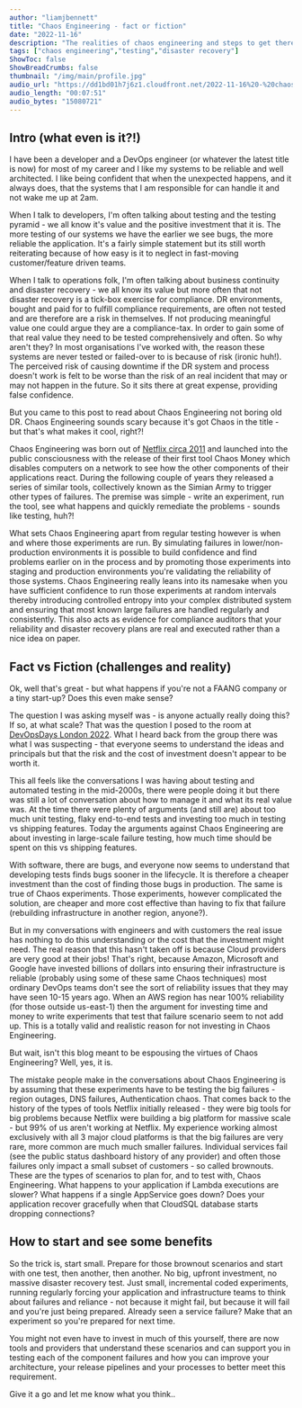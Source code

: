 ```yaml
---
author: "liamjbennett"
title: "Chaos Engineering - fact or fiction"
date: "2022-11-16"
description: "The realities of chaos engineering and steps to get there"
tags: ["chaos engineering","testing","disaster recovery"]
ShowToc: false
ShowBreadCrumbs: false
thumbnail: "/img/main/profile.jpg"
audio_url: "https://dd1bd01h7j6z1.cloudfront.net/2022-11-16%20-%20chaos%20engineering%20-%20Final.m4a"
audio_length: "00:07:51"
audio_bytes: "15080721"
---
```


## Intro (what even is it?!)
I have been a developer and a DevOps engineer (or whatever the latest title is now) for most of my career and I like my systems to be reliable and well architected. I like being confident that when the unexpected happens, and it always does, that the systems that I am responsible for can handle it and not wake me up at 2am. 

When I talk to developers, I'm often talking about testing and the testing pyramid - we all know it's value and the positive investment that it is. The more testing of our systems we have the earlier we see bugs, the more reliable the application. It's a fairly simple statement but its still worth reiterating because of how easy is it to neglect in fast-moving customer/feature driven teams.

When I talk to operations folk, I'm often talking about business continuity and disaster recovery - we all know its value but more often that not disaster recovery is a tick-box exercise for compliance. DR environments, bought and paid for to fulfill compliance requirements, are often not tested and are therefore are a risk in themselves. If not producing meaningful value one could argue they are a compliance-tax. In order to gain some of that real value they need to be tested comprehensively and often. So why aren't they? In most organisations I've worked with, the reason these systems are never tested or failed-over to is because of risk (ironic huh!). The perceived risk of causing downtime if the DR system and process doesn't work is felt to be worse than the risk of an real incident that may or may not happen in the future. So it sits there at great expense, providing false confidence.

But you came to this post to read about Chaos Engineering not boring old DR. Chaos Engineering sounds scary because it's got Chaos in the title - but that's what makes it cool, right?!

Chaos Engineering was born out of [Netflix circa 2011](https://netflixtechblog.com/the-netflix-simian-army-16e57fbab116) and launched into the public consciousness with the release of their first tool Chaos Money which disables computers on a network to see how the other components of their applications react. During the following couple of years they released a series of similar tools, collectively known as the Simian Army to trigger other types of failures. The premise was simple - write an experiment, run the tool, see what happens and quickly remediate the problems - sounds like testing, huh?! 

What sets Chaos Engineering apart from regular testing however is when and where those experiments are run. By simulating failures in lower/non-production environments it is possible to build confidence and find problems earlier on in the process and by promoting those experiments into staging and production environments you're validating the reliability of those systems. Chaos Engineering really leans into its namesake when you have sufficient confidence to run those experiments at random intervals thereby introducing controlled entropy into your complex distributed system and ensuring that most known large failures are handled regularly and consistently. This also acts as evidence for compliance auditors that your reliability and disaster recovery plans are real and executed rather than a nice idea on paper.

## Fact vs Fiction (challenges and reality)

Ok, well that's great - but what happens if you're not a FAANG company or a tiny start-up? Does this even make sense? 

The question I was asking myself was - is anyone actually really doing this? If so, at what scale? That was the question I posed to the room at [DevOpsDays London 2022](https://devopsdays.org/events/2022-london/welcome/). What I heard back from the group there was what I was suspecting - that everyone seems to understand the ideas and principals but that the risk and the cost of investment doesn't appear to be worth it.

This all feels like the conversations I was having about testing and automated testing in the mid-2000s, there were people doing it but there was still a lot of conversation about how to manage it and what its real value was. At the time there were plenty of arguments (and still are) about too much unit testing, flaky end-to-end tests and investing too much in testing vs shipping features. Today the arguments against Chaos Engineering are about investing in large-scale failure testing, how much time should be spent on this vs shipping features.

With software, there are bugs, and everyone now seems to understand that developing tests finds bugs sooner in the lifecycle. It is therefore a cheaper investment than the cost of finding those bugs in production. The same is true of Chaos experiments. Those experiments, however complicated the solution, are cheaper and more cost effective than having to fix that failure (rebuilding infrastructure in another region, anyone?).

But in my conversations with engineers and with customers the real issue has nothing to do this understanding or the cost that the investment might need. The real reason that this hasn't taken off is because Cloud providers are very good at their jobs! That's right, because Amazon, Microsoft and Google have invested billions of dollars into ensuring their infrastructure is reliable (probably using some of these same Chaos techniques) most ordinary DevOps teams don't see the sort of reliability issues that they may have seen 10-15 years ago. When an AWS region has near 100% reliability (for those outside us-east-1) then the argument for investing time and money to write experiments that test that failure scenario seem to not add up. This is a totally valid and realistic reason for not investing in Chaos Engineering.

But wait, isn't this blog meant to be espousing the virtues of Chaos Engineering? Well, yes, it is. 

The mistake people make in the conversations about Chaos Engineering is by assuming that these experiments have to be testing the big failures - region outages, DNS failures, Authentication chaos. That comes back to the history of the types of tools Netflix initially released - they were big tools for big problems because Netflix were building a big platform for massive scale - but 99% of us aren't working at Netflix. My experience working almost exclusively with all 3 major cloud platforms is that the big failures are very rare, more common are much much smaller failures. Individual services fail (see the public status dashboard history of any provider) and often those failures only impact a small subset of customers - so called brownouts. These are the types of scenarios to plan for, and to test with, Chaos Engineering. What happens to your application if Lambda executions are slower? What happens if a single AppService goes down? Does your application recover gracefully when that CloudSQL database starts dropping connections?

## How to start and see some benefits

So the trick is, start small. Prepare for those brownout scenarios and start with one test, then another, then another. No big, upfront investment, no massive disaster recovery test. Just small, incremental coded experiments, running regularly forcing your application and infrastructure teams to think about failures and reliance - not because it might fail, but because it will fail and you're just being prepared. Already seen a service failure? Make that an experiment so you're prepared for next time.

You might not even have to invest in much of this yourself, there are now tools and providers that understand these scenarios and can support you in testing each of the component failures and how you can improve your architecture, your release pipelines and your processes to better meet this requirement.

Give it a go and let me know what you think..